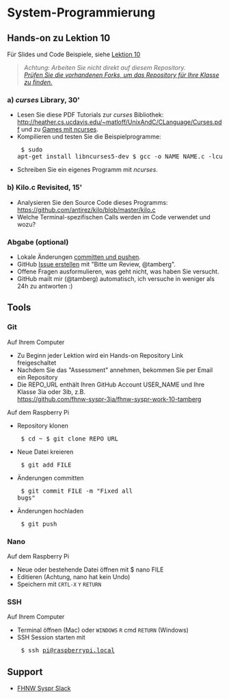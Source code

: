 # System-Programmierung
## Hands-on zu Lektion 10
Für Slides und Code Beispiele, siehe [Lektion 10](../../../fhnw-syspr/blob/master/10/README.md)

> *Achtung: Arbeiten Sie nicht direkt auf diesem Repository.*<br/>
> *[Prüfen Sie die vorhandenen Forks, um das Repository für Ihre Klasse zu finden.](../../network/members)*

### a) *curses* Library, 30'
* Lesen Sie diese PDF Tutorials zur *curses* Bibliothek: http://heather.cs.ucdavis.edu/~matloff/UnixAndC/CLanguage/Curses.pdf und zu [Games mit ncurses](https://www.viget.com/articles/game-programming-in-c-with-the-ncurses-library/).
* Kompilieren und testen Sie die Beispielprogramme:<pre>
$ sudo apt-get install libncurses5-dev
$ gcc -o NAME NAME.c -lcurses</pre>
* Schreiben Sie ein eigenes Programm mit *ncurses*.

### b) Kilo.c Revisited, 15'
* Analysieren Sie den Source Code dieses Programms: https://github.com/antirez/kilo/blob/master/kilo.c
* Welche Terminal-spezifischen Calls werden im Code verwendet und wozu?

### Abgabe (optional)
* Lokale Änderungen [committen und pushen](#git).
* GitHub [Issue erstellen](../../issues/new) mit "Bitte um Review, @tamberg".
* Offene Fragen ausformulieren, was geht nicht, was haben Sie versucht.
* GitHub mailt mir (@tamberg) automatisch, ich versuche in weniger als 24h zu antworten :)

## Tools
### Git
Auf Ihrem Computer
* Zu Beginn jeder Lektion wird ein Hands-on Repository Link freigeschaltet
* Nachdem Sie das "Assessment" annehmen, bekommen Sie per Email ein Repository
* Die REPO_URL enthält Ihren GitHub Account USER_NAME und Ihre Klasse 3ia oder 3ib, z.B.<br/>
            https://github.com/fhnw-syspr-3ia/fhnw-syspr-work-10-tamberg

Auf dem Raspberry Pi
* Repository klonen<pre>
    $ cd ~
    $ git clone REPO_URL</pre>
* Neue Datei kreieren<pre>
    $ git add FILE</pre>
* Änderungen committen<pre>
    $ git commit FILE -m "Fixed all bugs"</pre>
* Änderungen hochladen<pre>
    $ git push</pre>

### Nano
Auf dem Raspberry Pi
* Neue oder bestehende Datei öffnen mit $ nano FILE
* Editieren (Achtung, nano hat kein Undo)
* Speichern mit `CRTL-X` `Y` `RETURN`

### SSH
Auf Ihrem Computer
* Terminal öffnen (Mac) oder `WINDOWS` `R` cmd `RETURN` (Windows)
* SSH Session starten mit<pre>
    $ ssh pi@raspberrypi.local</pre>

## Support
- [FHNW Syspr Slack](https://fhnw-syspr.slack.com/)
